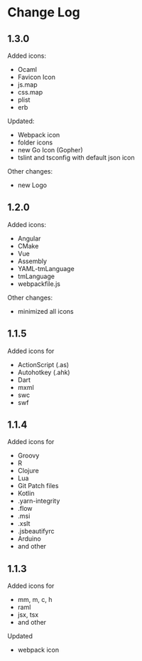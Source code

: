 # Change Log

## 1.3.0
Added icons:
- Ocaml
- Favicon Icon
- js.map
- css.map
- plist
- erb

Updated:
- Webpack icon
- folder icons
- new Go Icon (Gopher)
- tslint and tsconfig with default json icon

Other changes:
- new Logo

## 1.2.0
Added icons:
- Angular
- CMake
- Vue
- Assembly
- YAML-tmLanguage
- tmLanguage
- webpackfile.js

Other changes:
- minimized all icons

## 1.1.5
Added icons for
- ActionScript (.as)
- Autohotkey (.ahk)
- Dart
- mxml
- swc
- swf

## 1.1.4
Added icons for 
- Groovy
- R
- Clojure
- Lua
- Git Patch files 
- Kotlin
- .yarn-integrity
- .flow
- .msi
- .xslt
- .jsbeautifyrc
- Arduino
- and other

## 1.1.3
Added icons for
- mm, m, c, h
- raml
- jsx, tsx
- and other

Updated
- webpack icon